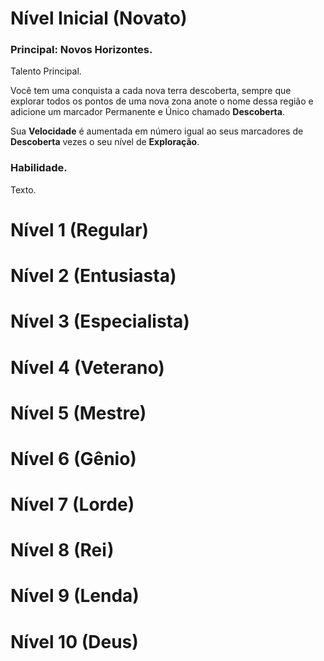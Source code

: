 # Nível Inicial (Novato)

### Principal: Novos Horizontes.

Talento Principal.

Você tem uma conquista a cada nova terra descoberta, sempre que explorar todos os pontos de uma nova zona anote o nome dessa região e adicione um marcador Permanente e Único chamado **Descoberta**.

Sua **Velocidade** é aumentada em número igual ao seus marcadores de **Descoberta** vezes o seu nível de **Exploração**.

### Habilidade.

Texto.

# Nível 1 (Regular)

# Nível 2 (Entusiasta)

# Nível 3 (Especialista)

# Nível 4 (Veterano)

# Nível 5 (Mestre)

# Nível 6 (Gênio)

# Nível 7 (Lorde)

# Nível 8 (Rei)

# Nível 9 (Lenda)

# Nível 10 (Deus)